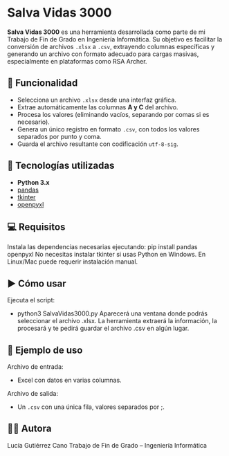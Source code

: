 # Salva Vidas 3000

**Salva Vidas 3000** es una herramienta desarrollada como parte de mi Trabajo de Fin de Grado en Ingeniería Informática. Su objetivo es facilitar la conversión de archivos `.xlsx` a `.csv`, extrayendo columnas específicas y generando un archivo con formato adecuado para cargas masivas, especialmente en plataformas como RSA Archer.

## 📌 Funcionalidad

- Selecciona un archivo `.xlsx` desde una interfaz gráfica.
- Extrae automáticamente las columnas **A y C** del archivo.
- Procesa los valores (eliminando vacíos, separando por comas si es necesario).
- Genera un único registro en formato `.csv`, con todos los valores separados por punto y coma.
- Guarda el archivo resultante con codificación `utf-8-sig`.

## 🚀 Tecnologías utilizadas

- **Python 3.x**
- [pandas](https://pandas.pydata.org/)
- [tkinter](https://docs.python.org/3/library/tkinter.html)
- [openpyxl](https://openpyxl.readthedocs.io/en/stable/)

## 💻 Requisitos

Instala las dependencias necesarias ejecutando:
pip install pandas openpyxl
No necesitas instalar tkinter si usas Python en Windows. En Linux/Mac puede requerir instalación manual.

## ▶️ Cómo usar
Ejecuta el script:
- python3 SalvaVidas3000.py
Aparecerá una ventana donde podrás seleccionar el archivo .xlsx.
La herramienta extraerá la información, la procesará y te pedirá guardar el archivo .csv en algún lugar. 

## 🧪 Ejemplo de uso
Archivo de entrada:
- Excel con datos en varias columnas.

Archivo de salida:
- Un `.csv` con una única fila, valores separados por ;.

## 👩‍💻 Autora
Lucía Gutiérrez Cano
Trabajo de Fin de Grado – Ingeniería Informática
